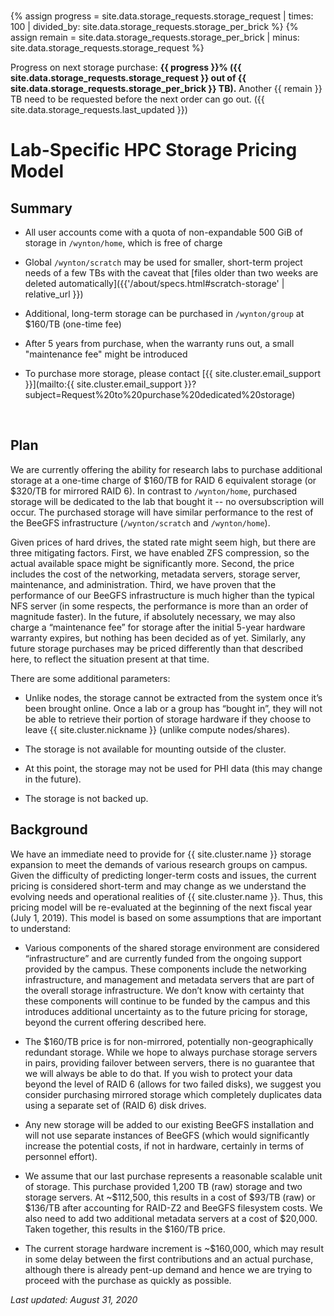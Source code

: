 <div class="alert alert-info" role="alert" style="margin-top: 3ex; margin-bottom: 3ex;">
{% assign progress = site.data.storage_requests.storage_request | times: 100 | divided_by: site.data.storage_requests.storage_per_brick %}
{% assign remain = site.data.storage_requests.storage_per_brick | minus: site.data.storage_requests.storage_request %}

Progress on next storage purchase: <strong>{{ progress }}% ({{ site.data.storage_requests.storage_request }} out of {{ site.data.storage_requests.storage_per_brick }} TB).</strong> Another {{ remain }} TB need to be requested before the next order can go out.
({{ site.data.storage_requests.last_updated }})
</div>

# Lab-Specific HPC Storage Pricing Model


## Summary

* All user accounts come with a quota of non-expandable 500 GiB of storage in `/wynton/home`, which is free of charge

* Global `/wynton/scratch` may be used for smaller, short-term project needs of a few TBs with the caveat that [files older than two weeks are deleted automatically]({{'/about/specs.html#scratch-storage' | relative_url }})

* Additional, long-term storage can be purchased in `/wynton/group` at $160/TB (one-time fee)

* After 5 years from purchase, when the warranty runs out, a small "maintenance fee" might be introduced

* To purchase more storage, please contact [{{ site.cluster.email_support }}](mailto:{{ site.cluster.email_support }}?subject=Request%20to%20purchase%20dedicated%20storage)

<br>


## Plan

We are currently offering the ability for research labs to purchase additional storage at a one-time charge of $160/TB for RAID 6 equivalent storage (or $320/TB for mirrored RAID 6).  In contrast to `/wynton/home`, purchased storage will be dedicated to the lab that bought it -- no oversubscription will occur.  The purchased storage will have similar performance to the rest of the BeeGFS infrastructure (`/wynton/scratch` and `/wynton/home`).

Given prices of hard drives, the stated rate might seem high, but there are three mitigating factors. First, we have enabled ZFS compression, so the actual available space might be significantly more. Second, the price includes the cost of the networking, metadata servers, storage server, maintenance, and administration. Third, we have proven that the performance of our BeeGFS infrastructure is much higher than the typical NFS server (in some respects, the performance is more than an order of magnitude faster). In the future, if absolutely necessary, we may also charge a “maintenance fee” for storage after the initial 5-year hardware warranty expires, but nothing has been decided as of yet. Similarly, any future storage purchases may be priced differently than that described here, to reflect the situation present at that time.

There are some additional parameters:

* Unlike nodes, the storage cannot be extracted from the system once it’s been brought online. Once a lab or a group has “bought in”, they will not be able to retrieve their portion of storage hardware if they choose to leave {{ site.cluster.nickname }} (unlike compute nodes/shares).

* The storage is not available for mounting outside of the cluster.

* At this point, the storage may not be used for PHI data (this may change in the future).

* The storage is not backed up.


## Background

We have an immediate need to provide for {{ site.cluster.name }} storage expansion to meet the demands of various research groups on campus. Given the difficulty of predicting longer-term costs and issues, the current pricing is considered short-term and may change as we understand the evolving needs and operational realities of {{ site.cluster.name }}. Thus, this pricing model will be re-evaluated at the beginning of the next fiscal year (July 1, 2019). This model is based on some assumptions that are important to understand:

* Various components of the shared storage environment are considered “infrastructure” and are currently funded from the ongoing support provided by the campus.  These components include the networking infrastructure, and management and metadata servers that are part of the overall storage infrastructure. We don’t know with certainty that these components will continue to be funded by the campus and this introduces additional uncertainty as to the future pricing for storage, beyond the current offering described here.

* The $160/TB price is for non-mirrored, potentially non-geographically redundant storage.  While we hope to always purchase storage servers in pairs, providing failover between servers, there is no guarantee that we will always be able to do that. If you wish to protect your data beyond the level of RAID 6 (allows for two failed disks), we suggest you consider purchasing mirrored storage which completely duplicates data using a separate set of (RAID 6) disk drives.

* Any new storage will be added to our existing BeeGFS installation and will not use separate instances of BeeGFS (which would significantly increase the potential costs, if not in hardware, certainly in terms of personnel effort).

* We assume that our last purchase represents a reasonable scalable unit of storage.  This purchase provided 1,200 TB (raw) storage and two storage servers.  At ~$112,500, this results in a cost of $93/TB (raw) or $136/TB after accounting for RAID-Z2 and BeeGFS filesystem costs. We also need to add two additional metadata servers at a cost of $20,000. Taken together, this results in the $160/TB price.

* The current storage hardware increment is ~$160,000, which may result in some delay between the first contributions and an actual purchase, although there is already pent-up demand and hence we are trying to proceed with the purchase as quickly as possible.


_Last updated: August 31, 2020_

